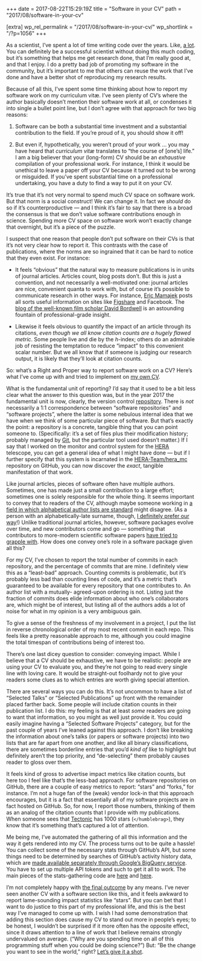 +++
date = 2017-08-22T15:29:19Z
title = "Software in your CV"
path = "2017/08/software-in-your-cv"

[extra]
wp_rel_permalink = "/2017/08/software-in-your-cv/"
wp_shortlink = "/?p=1056"
+++

As a scientist, I’ve spent a lot of time writing code over the years. Like, [a
lot](https://github.com/pkgw?tab=repositories). You can definitely be a
successful scientist without doing this much coding, but it’s something that
helps me get research done, that I’m really good at, and that I enjoy. I do a
pretty bad job of promoting my software in the community, but it’s important
to me that others can reuse the work that I’ve done and have a better shot of
reproducing my research results.

Because of all this, I’ve spent some time thinking about how to report my
software work on my curriculum vitæ. I’ve seen plenty of CV’s where the author
basically doesn’t mention their software work at all, or condenses it into
single a bullet point line, but I don’t agree with that approach for two big
reasons:

1. Software can be both a substantial time investment and a substantial
  contribution to the field. If you’re proud of it, you should show it off!

2. But even if, hypothetically, you weren’t proud of your work … you may have
   heard that _curriculum vitæ_ translates to “the course of \[one’s\] life.”
   I am a big believer that your (long-form) CV should be an _exhaustive_
   compilation of your professional work. For instance, I think it would be
   unethical to leave a paper off your CV because it turned out to be wrong or
   misguided. If you’ve spent substantial time on a professional undertaking,
   you have a duty to find a way to put it on your CV.

It’s true that it’s not very normal to spend much CV space on software work.
But that norm is a social construct! We can change it. In fact we _should_ do
so if it’s counterproductive — and I think it’s fair to say that there is a
broad the consensus is that we don’t value software contributions enough in
science. Spending more CV space on software work won’t exactly change that
overnight, but it’s a piece of the puzzle.

I suspect that one reason that people don’t put software on their CVs is that
it’s not very clear how to report it. This contrasts with the case of
publications, where the norms are so ingrained that it can be hard to notice
that they even exist. For instance:

- It feels “obvious” that the natural way to measure publications is in units
  of journal articles. Articles count, blog posts don’t. But this is just a
  convention, and not necessarily a well-motivated one: journal articles are
  nice, convenient quanta to work with, but of course it’s possible to
  communicate research in other ways. For instance,
  [Eric Mamajek](http://www.pas.rochester.edu/~emamajek/) posts all sorts
  useful information on sites like
  [Figshare](https://figshare.com/authors/Eric_Mamajek/414430) and Facebook.
  The
  [blog of the well-known film scholar David Bordwell](http://www.davidbordwell.net/blog/)
  is an astounding fountain of professional-grade insight.

- Likewise it feels obvious to quantify the impact of an article through its
  citations, _even though we all know citation counts are a hugely flawed
  metric_. Some people live and die by the _h_\-index; others do an admirable
  job of resisting the temptation to reduce “impact” to this convenient scalar
  number. But we all know that if someone is judging our research output, it
  is likely that they’ll look at citation counts.

So: what’s a Right and Proper way to report software work on a CV?
Here’s what I’ve come up with and tried to implement on [my own CV](@/cv.md).

What is the fundamental unit of reporting? I’d say that it used to be a bit
less clear what the answer to this question was, but in the year 2017 the
fundamental unit is now, clearly, the version control
[repository](https://www.sbf5.com/~cduan/technical/git/git-1.shtml). There is
_not_ necessarily a 1:1 correspondence between “software repositories” and
“software projects”, where the latter is some nebulous internal idea that we
have when we think of some particular piece of software. But that’s exactly
the point: a repository is a concrete, tangible thing that you can point
someone to. (Specifically: it’s a set of files plus their modification
history; probably managed by [Git](https://git-scm.com/), but the particular
tool used doesn’t matter.) If I say that I worked on the monitor and control
system for the [HERA](http://reionization.org/) telescope, you can get a
general idea of what I might have done — but if I further specify that this
system is incarnated in the
[HERA-Team/hera\_mc](https://github.com/HERA-Team/hera_mc) repository on
GitHub, you can now discover the _exact_, tangible manifestation of that work.

Like journal articles, pieces of software often have multiple authors.
Sometimes, one has made just a small contribution to a large effort; sometimes
one is solely responsible for the whole thing. It seems important to convey
that to readers of the CV, although maybe someone working in
[a field in which alphabetical author lists are standard](https://en.wikipedia.org/wiki/Academic_authorship#Order_of_authors_in_a_list)
might disagree. (As a person with an alphabetically-late surname, though,
[I definitely prefer our way](http://www.overcomingbias.com/2008/01/the-ordering-of-authors%E2%80%99-names-in-academic-publications.html)!)
Unlike traditional journal articles, however, software packages evolve over
time, and new contributors come and go — something that contributors to
more-modern scientific software papers
[have tried to grapple with](https://github.com/astropy/astropy-v0.2-paper#rules-for-authorship).
How does one convey one’s role in a software package given all this?

For my CV, I’ve chosen to report the total number of commits in each
repository, and the percentage of commits that are mine. I definitely view
this as a “least-bad” approach. Counting commits is problematic, but it’s
probably less bad than counting lines of code, and it’s a metric that’s
guaranteed to be available for every repository that one contributes to. An
author list with a mutually- agreed-upon ordering is not. Listing just the
fraction of commits does elide information about who one’s collaborators are,
which might be of interest, but listing all of the authors adds a lot of noise
for what in my opinion is a very ambiguous gain.

To give a sense of the freshness of my involvement in a project, I put the
list in reverse chronological order of my most recent commit in each repo.
This feels like a pretty reasonable approach to me, although you could imagine
the total timespan of contributions being of interest too.

There’s one last dicey question to consider: conveying impact. While I believe
that a CV should be exhaustive, we have to be realistic: people are using your
CV to evaluate you, and they’re not going to read every single line with
loving care. It would be straight-out foolhardy not to give your readers some
clues as to which entries are worth giving special attention.

There are several ways you can do this. It’s not uncommon to have a list of
“Selected Talks” or “Selected Publications” up front with the remainder placed
farther back. Some people will include citation counts in their publication
list. I do this: my feeling is that at least _some_ readers are going to want
that information, so you might as well just provide it. You could easily
imagine having a “Selected Software Projects” category, but for the past
couple of years I’ve leaned against this approach. I don’t like breaking the
information about one’s talks (or papers or software projects) into two lists
that are far apart from one another, and like all binary classifications,
there are sometimes borderline entries that you’d _kind of_ like to highlight
but definitely aren’t the top priority, and “de-selecting” them probably
causes reader to gloss over them.

It feels kind of gross to advertise impact metrics like citation counts, but
here too I feel like that’s the less-bad approach. For software repositories
on GitHub, there are a couple of easy metrics to report: “stars” and “forks,”
for instance. I’m not a huge fan of the (weak) vendor lock-in that this
approach encourages, but it is a fact that essentially all of my software
projects are in fact hosted on GitHub. So, for now, I report those numbers,
thinking of them as an analog of the citation counts that I provide with my
publications. When someone sees that
[Tectonic](https://tectonic-typesetting.github.io/) has 1000 stars
(`</humblebrag>`), they know that it’s something that’s captured a lot of
attention.

Me being me, I’ve automated the gathering of all this information and the way
it gets rendered into my CV. The process turns out to be quite a hassle! You
can collect some of the necessary stats through GitHub’s API, but some things
need to be determined by searches of GitHub’s activity history data, which are
[made available separately through Google’s BigQuery service](https://cloud.google.com/bigquery/public-data/github).
You have to set up multiple API tokens and such to get it all to work. The
main pieces of the stats-gathering code are
[here](https://github.com/pkgw/worklog-tools/blob/master/wlgithub.py) and
[here](https://github.com/pkgw/worklog-tools/blob/master/wltool#L327).

I’m not completely happy with [the final outcome](@/cv.md) by any means. I’ve
never seen another CV with a software section like this, and it feels awkward
to report lame-sounding impact statistics like “stars”. But you can bet that I
want to do justice to this part of my professional life, and this is the best
way I’ve managed to come up with. I wish I had some demonstration that adding
this section does cause my CV to stand out more in people’s eyes; to be
honest, I wouldn’t be surprised if it more often has the opposite effect,
since it draws attention to a line of work that I believe remains strongly
undervalued on average. (“Why are you spending time on all of this programming
stuff when you could be doing science?”) But: “Be the change you want to see
in the world,” right? [Let’s give it a shot](@/cv.md).
